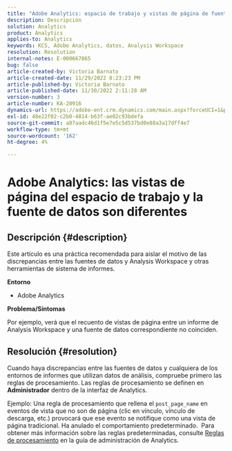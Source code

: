 ```yaml
---
title: "Adobe Analytics: espacio de trabajo y vistas de página de fuente de datos difieren"
description: Descripción
solution: Analytics
product: Analytics
applies-to: Analytics
keywords: KCS, Adobe Analytics, datos, Analysis Workspace
resolution: Resolution
internal-notes: E-000667865
bug: false
article-created-by: Victoria Barnato
article-created-date: 11/29/2022 8:23:23 PM
article-published-by: Victoria Barnato
article-published-date: 11/30/2022 2:11:28 AM
version-number: 3
article-number: KA-20916
dynamics-url: https://adobe-ent.crm.dynamics.com/main.aspx?forceUCI=1&pagetype=entityrecord&etn=knowledgearticle&id=ca851ba9-2370-ed11-9561-6045bd006a22
exl-id: 48e22f02-c2b0-4814-b63f-ae02c93bdefa
source-git-commit: a87aadc46d1f5e7e5c5d537bd0e88a3a17dff4e7
workflow-type: tm+mt
source-wordcount: '162'
ht-degree: 4%

---
```


# Adobe Analytics: las vistas de página del espacio de trabajo y la fuente de datos son diferentes

## Descripción {#description}


Este artículo es una práctica recomendada para aislar el motivo de las discrepancias entre las fuentes de datos y Analysis Workspace y otras herramientas de sistema de informes.

<b>Entorno</b>

- Adobe Analytics


<b>Problema/Síntomas</b>


Por ejemplo, verá que el recuento de vistas de página entre un informe de Analysis Workspace y una fuente de datos correspondiente no coinciden.




## Resolución {#resolution}


Cuando haya discrepancias entre las fuentes de datos y cualquiera de los entornos de informes que utilizan datos de análisis, compruebe primero las reglas de procesamiento. Las reglas de procesamiento se definen en <b>Administrador</b> dentro de la interfaz de Analytics.

Ejemplo: Una regla de procesamiento que rellena el `post_page_name` en eventos de vista que no son de página (clic en vínculo, vínculo de descarga, etc.) provocará que ese evento se notifique como una vista de página tradicional. Ha anulado el comportamiento predeterminado.  Para obtener más información sobre las reglas predeterminadas, consulte [Reglas de procesamiento](https://experienceleague.adobe.com/docs/analytics/admin/admin-tools/processing-rules/processing-rules-configuration/processing-rules-about.html?lang=en) en la guía de administración de Analytics.
